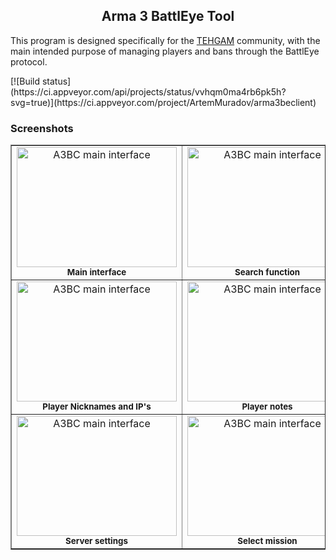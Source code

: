 <h2 align="center">Arma 3 BattlEye Tool</h2>
<p>This program is designed specifically for the <a href="http://tehgam.com/">TEHGAM</a> community, with the main intended purpose of managing players and bans through the BattlEye protocol.</p>
 [![Build status](https://ci.appveyor.com/api/projects/status/vvhqm0ma4rb6pk5h?svg=true)](https://ci.appveyor.com/project/ArtemMuradov/arma3beclient)

<h3>Screenshots</h3>
<table border="1">
  <tr>
	<td align="center">
	  <a href="https://raw.githubusercontent.com/tym32167/arma3beclient/master/desc/1.PNG">
		<img src="https://github.com/tym32167/arma3beclient/raw/master/desc/1.PNG"
			 alt="A3BC main interface"
			 width="256px"
			 height="192px">
	  </a><br />
	  <strong><sup>Main interface</sup></strong>
	</td>
	<td align="center">
	  <a href="https://raw.githubusercontent.com/tym32167/arma3beclient/master/desc/2.PNG">
		<img src="https://github.com/tym32167/arma3beclient/raw/master/desc/2.PNG"
			 alt="A3BC main interface"
			 width="256px"
			 height="192px">
	  </a><br />
	  <strong><sup>Search function</sup></strong>
	</td>
	<td align="center">
	  <a href="https://raw.githubusercontent.com/tym32167/arma3beclient/master/desc/3.PNG">
		<img src="https://github.com/tym32167/arma3beclient/raw/master/desc/3.PNG"
			 alt="A3BC main interface"
			 width="256px"
			 height="192px">
	  </a><br />
	  <strong><sup>Player info</sup></strong>
	</td>
  </tr>
  <tr>
	<td align="center">
	  <a href="https://raw.githubusercontent.com/tym32167/arma3beclient/master/desc/4.PNG">
		<img src="https://github.com/tym32167/arma3beclient/raw/master/desc/4.PNG"
			 alt="A3BC main interface"
			 width="256px"
			 height="192px">
	  </a><br />
	  <strong><sup>Player Nicknames and IP's</sup></strong>
	</td>
	<td align="center">
	  <a href="https://raw.githubusercontent.com/tym32167/arma3beclient/master/desc/5.PNG">
		<img src="https://github.com/tym32167/arma3beclient/raw/master/desc/5.PNG"
			 alt="A3BC main interface"
			 width="256px"
			 height="192px">
	  </a><br />
	  <strong><sup>Player notes</sup></strong>
	</td>
	<td align="center">
	  <a href="https://raw.githubusercontent.com/tym32167/arma3beclient/master/desc/6.PNG">
		<img src="https://github.com/tym32167/arma3beclient/raw/master/desc/6.PNG"
			 alt="A3BC main interface"
			 width="256px"
			 height="192px">
	  </a><br />
	  <strong><sup>Chat history</sup></strong>
	</td>
  </tr>
	<tr>
	<td align="center">
	  <a href="https://raw.githubusercontent.com/tym32167/arma3beclient/master/desc/7.PNG">
		<img src="https://github.com/tym32167/arma3beclient/raw/master/desc/7.PNG"
			 alt="A3BC main interface"
			 width="256px"
			 height="192px">
	  </a><br />
	  <strong><sup>Server settings</sup></strong>
	</td>
	<td align="center">
	  <a href="https://raw.githubusercontent.com/tym32167/arma3beclient/master/desc/8.PNG">
		<img src="https://github.com/tym32167/arma3beclient/raw/master/desc/8.PNG"
			 alt="A3BC main interface"
			 width="256px"
			 height="192px">
	  </a><br />
	  <strong><sup>Select mission</sup></strong>
	</td>
	<td align="center">
	  <a href="https://raw.githubusercontent.com/tym32167/arma3beclient/master/desc/9.PNG">
		<img src="https://github.com/tym32167/arma3beclient/raw/master/desc/9.PNG"
			 alt="A3BC main interface"
			 width="256px"
			 height="192px">
	  </a><br />
	  <strong><sup>Steam query support</sup></strong>
	</td>
  </tr>
</table>
 

